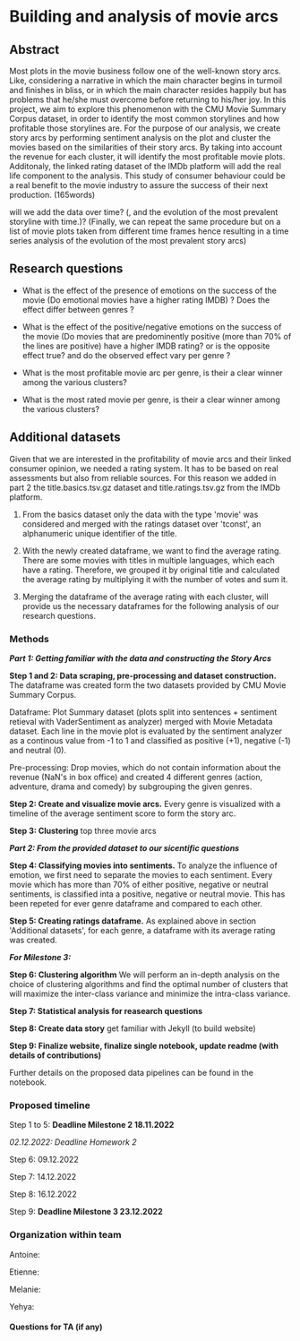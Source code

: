 # Building and analysis of movie arcs

## Abstract
Most plots in the movie business follow one of the well-known story arcs. Like, considering a narrative in which the main character begins in turmoil and finishes in bliss, or in which the main character resides happily but has problems that he/she must overcome before returning to his/her joy. In this project, we aim to explore this phenomenon with the CMU Movie Summary Corpus dataset, in order to identify the most common storylines and how profitable those storylines are. For the purpose of our analysis, we create story arcs by performing sentiment analysis on the plot and  cluster the movies based on the similarities of their story arcs. By taking into account the revenue for each cluster, it will identify the most profitable movie plots. Additonaly, the linked rating dataset of the IMDb platform will add the real life component to the analysis. This study of consumer behaviour could be a real benefit to the movie industry to assure the success of their next production. (165words)

will we add the data over time? (, and the evolution of the most prevalent storyline with time.)? 
(Finally, we can repeat the same procedure but on a list of movie plots taken from different time frames hence resulting in a time series analysis of the evolution of the most prevalent story arcs)

## Research questions
- What is the effect of the presence of emotions on the success of the movie (Do emotional movies have a higher rating IMDB) ? Does the effect differ between genres ?

- What is the effect of the positive/negative emotions on the success of the movie (Do movies that are predominently positive (more than 70% of the lines are positive) have a higher IMDB rating? or is the opposite effect true? and do the observed effect vary per genre ?

- What is the most profitable movie arc per genre, is their a clear winner among the various clusters?

- What is the most rated movie per genre, is their a clear winner among the various clusters?


## Additional datasets
Given that we are interested in the profitability of movie arcs and their linked consumer opinion, we needed a rating system. It has to be based on real assessments but also from reliable sources. For this reason we added in part 2 the title.basics.tsv.gz dataset and title.ratings.tsv.gz from the IMDb platform. 

1. From the basics dataset only the data with the type 'movie' was considered and merged with the ratings dataset over 'tconst', an alphanumeric unique identifier of the title. 

2. With the newly created dataframe, we want to find the average rating. There are some movies with titles in multiple languages, which each have a rating. Therefore, we grouped it by original title and calculated the average rating by multiplying it with the number of votes and sum it.

3. Merging the dataframe of the average rating with each cluster, will provide us the necessary dataframes for the following analysis of our research questions.

### Methods

***Part 1: Getting familiar with the data and constructing the Story Arcs***

**Step 1 and 2: Data scraping, pre-processing and dataset construction.** The dataframe was created form the two datasets provided by CMU Movie Summary Corpus. 

Dataframe: Plot Summary dataset (plots split into sentences + sentiment retieval with VaderSentiment as analyzer) merged with Movie Metadata dataset. Each line in the movie plot is evaluated by the sentiment analyzer as a continous value from -1 to 1 and classified as positive (+1), negative (-1) and neutral (0).

Pre-processing: Drop movies, which do not contain information about the revenue (NaN's in box office) and created 4 different genres (action, adventure, drama and comedy) by subgrouping the given genres.

**Step 2: Create and visualize movie arcs.** Every genre is visualized with a timeline of the average sentiment score to form the story arc.

**Step 3: Clustering** top three movie arcs

***Part 2: From the provided dataset to our sicentific questions*** 

**Step 4: Classifying movies into sentiments.** To analyze the influence of emotion, we first need to separate the movies to each sentiment. Every movie which has more than 70% of either positive, negative or neutral sentiments, is classified inta a positive, negative or neutral movie. This has been repeted for ever genre dataframe and compared to each other.

**Step 5: Creating ratings dataframe.** As explained above in section 'Additional datasets', for each genre, a dataframe with its average rating was created. 


***For Milestone 3:***

**Step 6: Clustering algorithm** We will perform an in-depth analysis on the choice of clustering algorithms and find the optimal number of clusters that will maximize the inter-class variance and minimize the intra-class variance.

**Step 7: Statistical analysis for reasearch questions**

**Step 8: Create data story** get familiar with Jekyll (to build website)

**Step 9: Finalize website, finalize single notebook, update readme (with details of contributions)**


Further details on the proposed data pipelines can be found in the notebook.


### Proposed timeline

Step 1 to 5: **Deadline Milestone 2 18.11.2022**

*02.12.2022: Deadline Homework 2*

Step 6: 09.12.2022

Step 7: 14.12.2022

Step 8: 16.12.2022

Step 9: **Deadline Milestone 3 23.12.2022**

### Organization within team
Antoine: 

Etienne: 

Melanie:

Yehya:


#### Questions for TA (if any)
